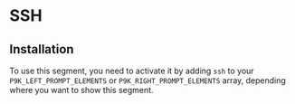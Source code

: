 # SSH

## Installation

To use this segment, you need to activate it by adding `ssh` to your
`P9K_LEFT_PROMPT_ELEMENTS` or `P9K_RIGHT_PROMPT_ELEMENTS` array, depending
where you want to show this segment.
